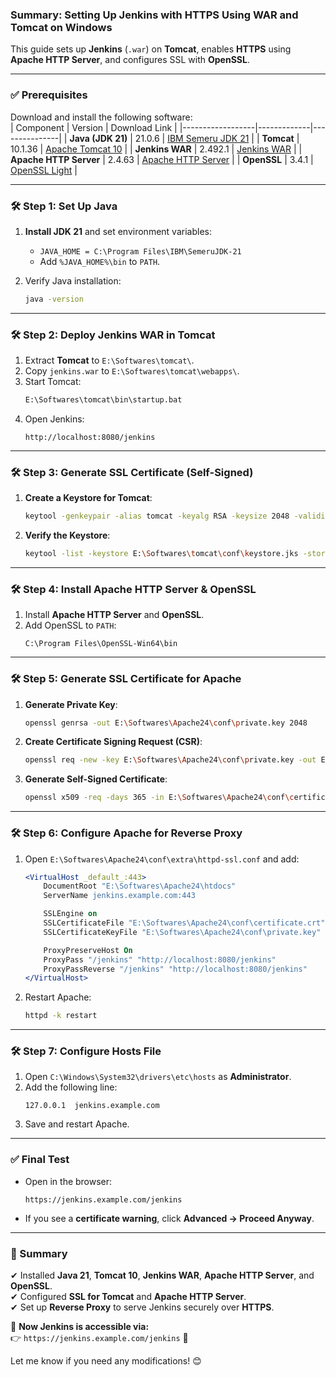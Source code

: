 ### **Summary: Setting Up Jenkins with HTTPS Using WAR and Tomcat on Windows**  

This guide sets up **Jenkins** (`.war`) on **Tomcat**, enables **HTTPS** using **Apache HTTP Server**, and configures SSL with **OpenSSL**.  

---

### **✅ Prerequisites**  
Download and install the following software:  
| Component         | Version       | Download Link |
|------------------|-------------|---------------|
| **Java (JDK 21)** | 21.0.6 | [IBM Semeru JDK 21](https://github.com/ibmruntimes/semeru21-binaries/releases/download/jdk-21.0.6%2B7_openj9-0.49.0/ibm-semeru-open-jdk_x64_windows_21.0.6_7_openj9-0.49.0.msi) |
| **Tomcat** | 10.1.36 | [Apache Tomcat 10](https://dlcdn.apache.org/tomcat/tomcat-10/v10.1.36/bin/apache-tomcat-10.1.36-windows-x64.zip) |
| **Jenkins WAR** | 2.492.1 | [Jenkins WAR](https://get.jenkins.io/war-stable/2.492.1/jenkins.war) |
| **Apache HTTP Server** | 2.4.63 | [Apache HTTP Server](https://www.apachelounge.com/download/VS17/binaries/httpd-2.4.63-250207-win64-VS17.zip) |
| **OpenSSL** | 3.4.1 | [OpenSSL Light](https://slproweb.com/download/Win64OpenSSL_Light-3_4_1.msi) |

---

### **🛠 Step 1: Set Up Java**
1. **Install JDK 21** and set environment variables:  
   - `JAVA_HOME = C:\Program Files\IBM\SemeruJDK-21`
   - Add `%JAVA_HOME%\bin` to `PATH`.

2. Verify Java installation:  
   ```sh
   java -version
   ```

---

### **🛠 Step 2: Deploy Jenkins WAR in Tomcat**
1. Extract **Tomcat** to `E:\Softwares\tomcat\`.
2. Copy `jenkins.war` to `E:\Softwares\tomcat\webapps\`.
3. Start Tomcat:  
   ```sh
   E:\Softwares\tomcat\bin\startup.bat
   ```
4. Open Jenkins:  
   ```
   http://localhost:8080/jenkins
   ```

---

### **🛠 Step 3: Generate SSL Certificate (Self-Signed)**
1. **Create a Keystore for Tomcat**:  
   ```sh
   keytool -genkeypair -alias tomcat -keyalg RSA -keysize 2048 -validity 365 -keystore E:\Softwares\tomcat\conf\keystore.jks -storepass changeit -dname "CN=jenkins.example.com, OU=IT, O=DS, L=PN, S=MH, C=IN"
   ```
2. **Verify the Keystore**:  
   ```sh
   keytool -list -keystore E:\Softwares\tomcat\conf\keystore.jks -storepass changeit
   ```

---

### **🛠 Step 4: Install Apache HTTP Server & OpenSSL**
1. Install **Apache HTTP Server** and **OpenSSL**.
2. Add OpenSSL to `PATH`:  
   ```
   C:\Program Files\OpenSSL-Win64\bin
   ```

---

### **🛠 Step 5: Generate SSL Certificate for Apache**
1. **Generate Private Key**:  
   ```sh
   openssl genrsa -out E:\Softwares\Apache24\conf\private.key 2048
   ```
2. **Create Certificate Signing Request (CSR)**:  
   ```sh
   openssl req -new -key E:\Softwares\Apache24\conf\private.key -out E:\Softwares\Apache24\conf\certificate.csr
   ```
3. **Generate Self-Signed Certificate**:  
   ```sh
   openssl x509 -req -days 365 -in E:\Softwares\Apache24\conf\certificate.csr -signkey E:\Softwares\Apache24\conf\private.key -out E:\Softwares\Apache24\conf\certificate.crt
   ```

---

### **🛠 Step 6: Configure Apache for Reverse Proxy**
1. Open `E:\Softwares\Apache24\conf\extra\httpd-ssl.conf` and add:
   ```apache
   <VirtualHost _default_:443>
       DocumentRoot "E:\Softwares\Apache24\htdocs"
       ServerName jenkins.example.com:443

       SSLEngine on
       SSLCertificateFile "E:\Softwares\Apache24\conf\certificate.crt"
       SSLCertificateKeyFile "E:\Softwares\Apache24\conf\private.key"

       ProxyPreserveHost On
       ProxyPass "/jenkins" "http://localhost:8080/jenkins"
       ProxyPassReverse "/jenkins" "http://localhost:8080/jenkins"
   </VirtualHost>
   ```
2. Restart Apache:
   ```sh
   httpd -k restart
   ```

---

### **🛠 Step 7: Configure Hosts File**
1. Open `C:\Windows\System32\drivers\etc\hosts` as **Administrator**.
2. Add the following line:
   ```
   127.0.0.1  jenkins.example.com
   ```
3. Save and restart Apache.

---

### **✅ Final Test**
- Open in the browser:
  ```
  https://jenkins.example.com/jenkins
  ```
- If you see a **certificate warning**, click **Advanced → Proceed Anyway**.

---

### **🎯 Summary**
✔ Installed **Java 21**, **Tomcat 10**, **Jenkins WAR**, **Apache HTTP Server**, and **OpenSSL**.  
✔ Configured **SSL for Tomcat** and **Apache HTTP Server**.  
✔ Set up **Reverse Proxy** to serve Jenkins securely over **HTTPS**.  

🚀 **Now Jenkins is accessible via:**  
👉 `https://jenkins.example.com/jenkins` 🎉  

Let me know if you need any modifications! 😊